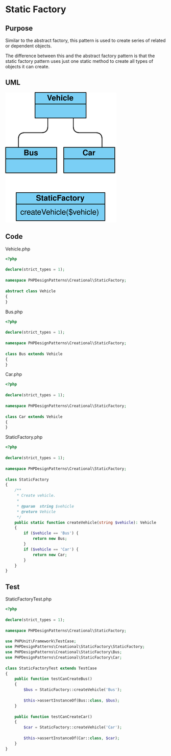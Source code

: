 # Static Factory

## Purpose

Similar to the abstract factory, this pattern is used to create series of related or dependent objects.

The difference between this and the abstract factory pattern is that the static factory pattern uses just one static method to create all types of objects it can create.

## UML

[![Static Factory][UML-image]][UML-url]

## Code

Vehicle.php

```php
<?php

declare(strict_types = 1);

namespace PHPDesignPatterns\Creational\StaticFactory;

abstract class Vehicle
{
}

```

Bus.php

```php
<?php

declare(strict_types = 1);

namespace PHPDesignPatterns\Creational\StaticFactory;

class Bus extends Vehicle
{
}

```

Car.php

```php
<?php

declare(strict_types = 1);

namespace PHPDesignPatterns\Creational\StaticFactory;

class Car extends Vehicle
{
}

```

StaticFactory.php

```php
<?php

declare(strict_types = 1);

namespace PHPDesignPatterns\Creational\StaticFactory;

class StaticFactory
{
    /**
     * Create vehicle.
     *
     * @param  string $vehicle
     * @return Vehicle
     */
    public static function createVehicle(string $vehicle): Vehicle
    {
        if ($vehicle == 'Bus') {
            return new Bus;
        }
        if ($vehicle == 'Car') {
            return new Car;
        }
    }
}

```

## Test

StaticFactoryTest.php

```php
<?php

declare(strict_types = 1);

namespace PHPDesignPatterns\Creational\StaticFactory;

use PHPUnit\Framework\TestCase;
use PHPDesignPatterns\Creational\StaticFactory\StaticFactory;
use PHPDesignPatterns\Creational\StaticFactory\Bus;
use PHPDesignPatterns\Creational\StaticFactory\Car;

class StaticFactoryTest extends TestCase
{
    public function testCanCreateBus()
    {
        $bus = StaticFactory::createVehicle('Bus');

        $this->assertInstanceOf(Bus::class, $bus);
    }

    public function testCanCreateCar()
    {
        $car = StaticFactory::createVehicle('Car');

        $this->assertInstanceOf(Car::class, $car);
    }
}

```



[UML-image]: https://raw.githubusercontent.com/kuriv/kuriv.github.io/master/.cloud/phpdp/Creational/StaticFactory/StaticFactory.svg?sanitize=true
[UML-url]: https://github.com/kuriv/phpdp/tree/master/src/Creational/StaticFactory